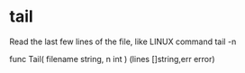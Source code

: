 # tail
Read the last few lines of the file, like LINUX command tail -n

func Tail( filename string, n int ) (lines []string,err error)
